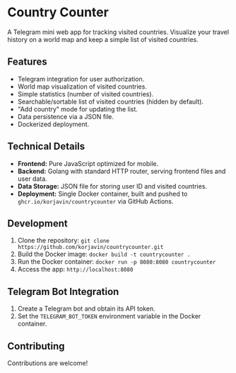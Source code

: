 # Country Counter

A Telegram mini web app for tracking visited countries.  Visualize your travel history on a world map and keep a simple list of visited countries.

## Features

* Telegram integration for user authorization.
* World map visualization of visited countries.
* Simple statistics (number of visited countries).
* Searchable/sortable list of visited countries (hidden by default).
* "Add country" mode for updating the list.
* Data persistence via a JSON file.
* Dockerized deployment.

## Technical Details

* **Frontend:** Pure JavaScript optimized for mobile.
* **Backend:** Golang with standard HTTP router, serving frontend files and user data.
* **Data Storage:** JSON file for storing user ID and visited countries.
* **Deployment:** Single Docker container, built and pushed to `ghcr.io/korjavin/countrycounter` via GitHub Actions.

## Development

1. Clone the repository: `git clone https://github.com/korjavin/countrycounter.git`
2. Build the Docker image: `docker build -t countrycounter .`
3. Run the Docker container: `docker run -p 8080:8080 countrycounter`
4. Access the app: `http://localhost:8080`

## Telegram Bot Integration

1. Create a Telegram bot and obtain its API token.
2. Set the `TELEGRAM_BOT_TOKEN` environment variable in the Docker container.

## Contributing

Contributions are welcome!
